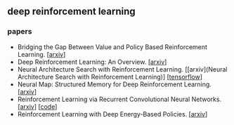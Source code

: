 ## deep reinforcement learning

### papers

- Bridging the Gap Between Value and Policy Based Reinforcement Learning.  [[arxiv](https://arxiv.org/abs/1702.08892)]
- Deep Reinforcement Learning: An Overview. [[arxiv](https://arxiv.org/abs/1701.07274)]
- Neural Architecture Search with Reinforcement Learning. [[arxiv](Neural Architecture Search with Reinforcement Learning)] [[tensorflow](https://github.com/tensorflow/models)]
- Neural Map: Structured Memory for Deep Reinforcement Learning.  [[arxiv](https://arxiv.org/abs/1702.08360)]
- Reinforcement Learning via Recurrent Convolutional Neural Networks. [[arxiv](https://arxiv.org/abs/1701.02392)] [[code](https://github.com/tanmayshankar/RCNN_MDP)]
- Reinforcement Learning with Deep Energy-Based Policies. [[arxiv](https://arxiv.org/abs/1702.08165)]
  
  
